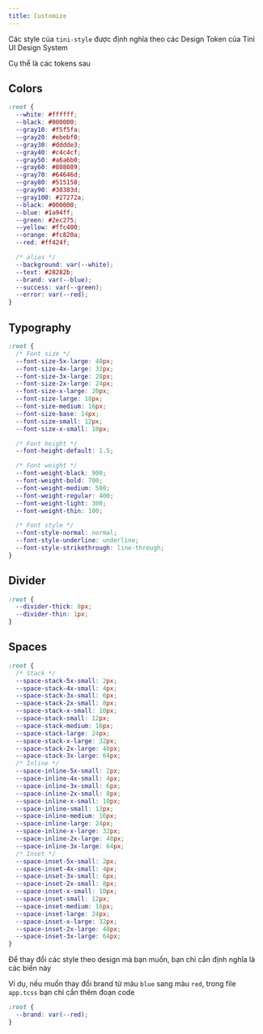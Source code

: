 ```yaml
---
title: Customize
---
```


Các style của `tini-style` được định nghĩa theo các Design Token của Tini UI Design System

Cụ thể là các tokens sau

## Colors

```css
:root {
  --white: #ffffff;
  --black: #000000;
  --gray10: #f5f5fa;
  --gray20: #ebebf0;
  --gray30: #dddde3;
  --gray40: #c4c4cf;
  --gray50: #a6a6b0;
  --gray60: #808089;
  --gray70: #64646d;
  --gray80: #515158;
  --gray90: #38383d;
  --gray100: #27272a;
  --black: #000000;
  --blue: #1a94ff;
  --green: #2ec275;
  --yellow: #ffc400;
  --orange: #fc820a;
  --red: #ff424f;

  /* alias */
  --background: var(--white);
  --text: #28282b;
  --brand: var(--blue);
  --success: var(--green);
  --error: var(--red);
}
```

## Typography

```css
:root {
  /* Font size */
  --font-size-5x-large: 48px;
  --font-size-4x-large: 32px;
  --font-size-3x-large: 28px;
  --font-size-2x-large: 24px;
  --font-size-x-large: 20px;
  --font-size-large: 18px;
  --font-size-medium: 16px;
  --font-size-base: 14px;
  --font-size-small: 12px;
  --font-size-x-small: 10px;

  /* Font height */
  --font-height-default: 1.5;

  /* Font weight */
  --font-weight-black: 900;
  --font-weight-bold: 700;
  --font-weight-medium: 500;
  --font-weight-regular: 400;
  --font-weight-light: 300;
  --font-weight-thin: 100;

  /* Font style */
  --font-style-normal: normal;
  --font-style-underline: underline;
  --font-style-strikethrough: line-through;
}
```

## Divider

```css
:root {
  --divider-thick: 8px;
  --divider-thin: 1px;
}
```

## Spaces

```css
:root {
  /* Stack */
  --space-stack-5x-small: 2px;
  --space-stack-4x-small: 4px;
  --space-stack-3x-small: 6px;
  --space-stack-2x-small: 8px;
  --space-stack-x-small: 10px;
  --space-stack-small: 12px;
  --space-stack-medium: 16px;
  --space-stack-large: 24px;
  --space-stack-x-large: 32px;
  --space-stack-2x-large: 48px;
  --space-stack-3x-large: 64px;
  /* Inline */
  --space-inline-5x-small: 2px;
  --space-inline-4x-small: 4px;
  --space-inline-3x-small: 6px;
  --space-inline-2x-small: 8px;
  --space-inline-x-small: 10px;
  --space-inline-small: 12px;
  --space-inline-medium: 16px;
  --space-inline-large: 24px;
  --space-inline-x-large: 32px;
  --space-inline-2x-large: 48px;
  --space-inline-3x-large: 64px;
  /* Inset */
  --space-inset-5x-small: 2px;
  --space-inset-4x-small: 4px;
  --space-inset-3x-small: 6px;
  --space-inset-2x-small: 8px;
  --space-inset-x-small: 10px;
  --space-inset-small: 12px;
  --space-inset-medium: 16px;
  --space-inset-large: 24px;
  --space-inset-x-large: 32px;
  --space-inset-2x-large: 48px;
  --space-inset-3x-large: 64px;
}
```

Để thay đổi các style theo design mà bạn muốn, bạn chỉ cần định nghĩa là các biến này

Ví dụ, nếu muốn thay đổi brand từ màu `blue` sang màu `red`, trong file `app.tcss` bạn chỉ cần thêm đoạn code

```css
:root {
  --brand: var(--red);
}
```
